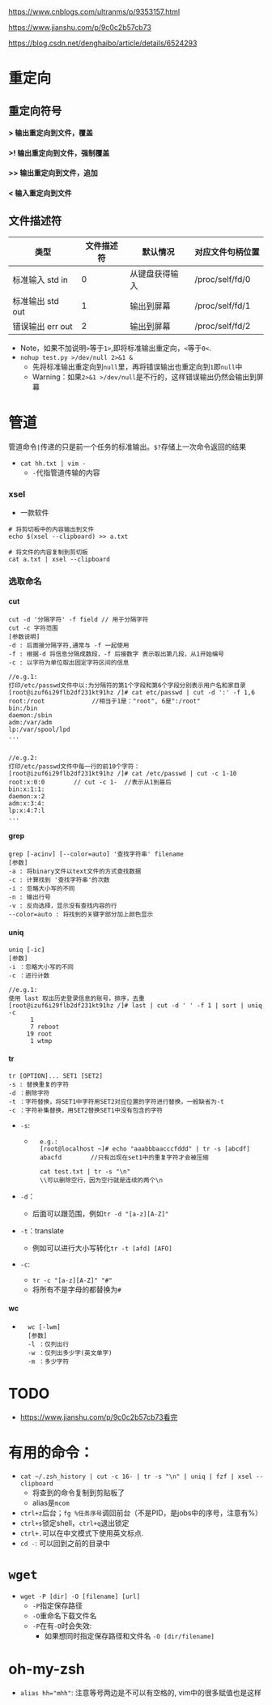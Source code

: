 https://www.cnblogs.com/ultranms/p/9353157.html

https://www.jianshu.com/p/9c0c2b57cb73

https://blog.csdn.net/denghaibo/article/details/6524293

# 重定向

## 重定向符号

#### >  输出重定向到文件，覆盖

#### >! 输出重定向到文件，强制覆盖

#### >> 输出重定向到文件，追加

#### <  输入重定向到文件

## 文件描述符

| 类型             | 文件描述符 | 默认情况       | 对应文件句柄位置 |
| ---------------- | ---------- | -------------- | ---------------- |
| 标准输入 std in  | 0          | 从键盘获得输入 | /proc/self/fd/0  |
| 标准输出 std out | 1          | 输出到屏幕     | /proc/self/fd/1  |
| 错误输出 err out | 2          | 输出到屏幕     | /proc/self/fd/2  |

- Note，如果不加说明`>`等于`1>`,即将标准输出重定向，`<`等于`0<`.
- `nohup test.py >/dev/null 2>&1 &`
    - 先将标准输出重定向到`null`里，再将错误输出也重定向到`1`即`null`中
    - Warning：如果`2>&1 >/dev/null`是不行的，这样错误输出仍然会输出到屏幕

# 管道

管道命令`|`传递的只是前一个任务的标准输出。`$?`存储上一次命令返回的结果



- `cat hh.txt | vim - `
    - `-`代指管道传输的内容

### xsel

- 一款软件

```
# 将剪切板中的内容输出到文件
echo $(xsel --clipboard) >> a.txt

# 将文件的内容复制到剪切板
cat a.txt | xsel --clipboard
```

### 选取命名

#### cut

```
cut -d '分隔字符' -f field // 用于分隔字符
cut -c 字符范围
[参数说明]
-d : 后面接分隔字符,通常与 -f 一起使用
-f : 根据-d 将信息分隔成数段，-f 后接数字 表示取出第几段，从1开始编号
-c : 以字符为单位取出固定字符区间的信息

//e.g.1:
打印/etc/passwd文件中以:为分隔符的第1个字段和第6个字段分别表示用户名和家目录
[root@izuf6i29flb2df231kt91hz /]# cat etc/passwd | cut -d ':' -f 1,6
root:/root             //相当于1是："root", 6是":/root"
bin:/bin
daemon:/sbin
adm:/var/adm
lp:/var/spool/lpd
...


//e.g.2:
打印/etc/passwd文件中每一行的前10个字符：
[root@izuf6i29flb2df231kt91hz /]# cat /etc/passwd | cut -c 1-10
root:x:0:0        // cut -c 1-  //表示从1到最后
bin:x:1:1:
daemon:x:2
adm:x:3:4:
lp:x:4:7:l
...
```

#### **grep**

```
grep [-acinv] [--color=auto] '查找字符串' filename
[参数]
-a : 将binary文件以text文件的方式查找数据
-c : 计算找到 '查找字符串'的次数
-i : 忽略大小写的不同
-n : 输出行号
-v : 反向选择，显示没有查找内容的行
--color=auto : 将找到的关键字部分加上颜色显示
```

#### **uniq**

```
uniq [-ic]
[参数]
-i ：忽略大小写的不同
-c ：进行计数

//e.g.1:
使用 last 取出历史登录信息的账号，排序，去重
[root@izuf6i29flb2df231kt91hz /]# last | cut -d ' ' -f 1 | sort | uniq -c
      1 
      7 reboot
     19 root
      1 wtmp
```

#### tr

```
tr [OPTION]... SET1 [SET2]
-s : 替换重复的字符
-d ：删除字符
-t ：字符替换，将SET1中字符用SET2对应位置的字符进行替换，一般缺省为-t
-c ：字符补集替换，用SET2替换SET1中没有包含的字符
```

- `-s`: 

    - ```
        e.g.: 
        [root@localhost ~]# echo "aaabbbaacccfddd" | tr -s [abcdf]
        abacfd        //只有出现在set1中的重复字符才会被压缩
        
        cat test.txt | tr -s "\n"
        \\可以删除空行，因为空行就是连续的两个\n
        ```

- `-d`：

    - 后面可以跟范围，例如`tr -d "[a-z][A-Z]"`

- `-t`：translate

    - 例如可以进行大小写转化`tr -t [afd] [AFO]`

- `-c`:

    - `tr -c "[a-z][A-Z]" "#"`
    - 将所有不是字母的都替换为`#`

#### **wc**

- ```
    wc [-lwm]
    [参数]
    -l ：仅列出行
    -w ：仅列出多少字(英文单字)
    -m ：多少字符
    ```

    

# TODO

- https://www.jianshu.com/p/9c0c2b57cb73看完

# 有用的命令：

- `cat ~/.zsh_history | cut -c 16- | tr -s "\n" | uniq | fzf | xsel --clipboard`
    - 将查到的命令复制到剪贴板了
    - alias是`mcom`
- `ctrl+z`后台；`fg %任务序号`调回前台（不是PID，是jobs中的序号，注意有%）
- `ctrl+s`锁定shell，`ctrl+q`退出锁定
- `ctrl+.`可以在中文模式下使用英文标点.
- `cd -`: 可以回到之前的目录中

# `wget`

- `wget -P [dir] -O [filename] [url]`
    - `-P`指定保存路径
    - `-O`重命名下载文件名
    - `-P`在有`-O`时会失效:
        - 如果想同时指定保存路径和文件名 `-O [dir/filename]`

# oh-my-zsh
- `alias hh="mhh"`: 注意等号两边是不可以有空格的, vim中的很多赋值也是这样

